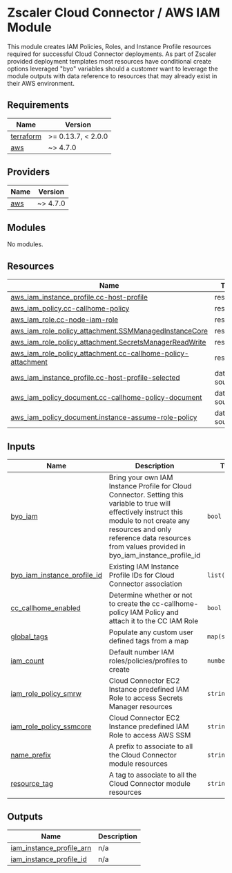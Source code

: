 # Zscaler Cloud Connector / AWS IAM Module

This module creates IAM Policies, Roles, and Instance Profile resources required for successful Cloud Connector deployments. As part of Zscaler provided deployment templates most resources have conditional create options leveraged "byo" variables should a customer want to leverage the module outputs with data reference to resources that may already exist in their AWS environment.

<!-- BEGINNING OF PRE-COMMIT-TERRAFORM DOCS HOOK -->
## Requirements

| Name | Version |
|------|---------|
| <a name="requirement_terraform"></a> [terraform](#requirement\_terraform) | >= 0.13.7, < 2.0.0 |
| <a name="requirement_aws"></a> [aws](#requirement\_aws) | ~> 4.7.0 |

## Providers

| Name | Version |
|------|---------|
| <a name="provider_aws"></a> [aws](#provider\_aws) | ~> 4.7.0 |

## Modules

No modules.

## Resources

| Name | Type |
|------|------|
| [aws_iam_instance_profile.cc-host-profile](https://registry.terraform.io/providers/hashicorp/aws/latest/docs/resources/iam_instance_profile) | resource |
| [aws_iam_policy.cc-callhome-policy](https://registry.terraform.io/providers/hashicorp/aws/latest/docs/resources/iam_policy) | resource |
| [aws_iam_role.cc-node-iam-role](https://registry.terraform.io/providers/hashicorp/aws/latest/docs/resources/iam_role) | resource |
| [aws_iam_role_policy_attachment.SSMManagedInstanceCore](https://registry.terraform.io/providers/hashicorp/aws/latest/docs/resources/iam_role_policy_attachment) | resource |
| [aws_iam_role_policy_attachment.SecretsManagerReadWrite](https://registry.terraform.io/providers/hashicorp/aws/latest/docs/resources/iam_role_policy_attachment) | resource |
| [aws_iam_role_policy_attachment.cc-callhome-policy-attachment](https://registry.terraform.io/providers/hashicorp/aws/latest/docs/resources/iam_role_policy_attachment) | resource |
| [aws_iam_instance_profile.cc-host-profile-selected](https://registry.terraform.io/providers/hashicorp/aws/latest/docs/data-sources/iam_instance_profile) | data source |
| [aws_iam_policy_document.cc-callhome-policy-document](https://registry.terraform.io/providers/hashicorp/aws/latest/docs/data-sources/iam_policy_document) | data source |
| [aws_iam_policy_document.instance-assume-role-policy](https://registry.terraform.io/providers/hashicorp/aws/latest/docs/data-sources/iam_policy_document) | data source |

## Inputs

| Name | Description | Type | Default | Required |
|------|-------------|------|---------|:--------:|
| <a name="input_byo_iam"></a> [byo\_iam](#input\_byo\_iam) | Bring your own IAM Instance Profile for Cloud Connector. Setting this variable to true will effectively instruct this module to not create any resources and only reference data resources from values provided in byo\_iam\_instance\_profile\_id | `bool` | `false` | no |
| <a name="input_byo_iam_instance_profile_id"></a> [byo\_iam\_instance\_profile\_id](#input\_byo\_iam\_instance\_profile\_id) | Existing IAM Instance Profile IDs for Cloud Connector association | `list(string)` | `null` | no |
| <a name="input_cc_callhome_enabled"></a> [cc\_callhome\_enabled](#input\_cc\_callhome\_enabled) | Determine whether or not to create the cc-callhome-policy IAM Policy and attach it to the CC IAM Role | `bool` | `"true"` | no |
| <a name="input_global_tags"></a> [global\_tags](#input\_global\_tags) | Populate any custom user defined tags from a map | `map(string)` | `[]` | no |
| <a name="input_iam_count"></a> [iam\_count](#input\_iam\_count) | Default number IAM roles/policies/profiles to create | `number` | `1` | no |
| <a name="input_iam_role_policy_smrw"></a> [iam\_role\_policy\_smrw](#input\_iam\_role\_policy\_smrw) | Cloud Connector EC2 Instance predefined IAM Role to access Secrets Manager resources | `string` | `"SecretsManagerReadWrite"` | no |
| <a name="input_iam_role_policy_ssmcore"></a> [iam\_role\_policy\_ssmcore](#input\_iam\_role\_policy\_ssmcore) | Cloud Connector EC2 Instance predefined IAM Role to access AWS SSM | `string` | `"AmazonSSMManagedInstanceCore"` | no |
| <a name="input_name_prefix"></a> [name\_prefix](#input\_name\_prefix) | A prefix to associate to all the Cloud Connector module resources | `string` | `null` | no |
| <a name="input_resource_tag"></a> [resource\_tag](#input\_resource\_tag) | A tag to associate to all the Cloud Connector module resources | `string` | `null` | no |

## Outputs

| Name | Description |
|------|-------------|
| <a name="output_iam_instance_profile_arn"></a> [iam\_instance\_profile\_arn](#output\_iam\_instance\_profile\_arn) | n/a |
| <a name="output_iam_instance_profile_id"></a> [iam\_instance\_profile\_id](#output\_iam\_instance\_profile\_id) | n/a |
<!-- END OF PRE-COMMIT-TERRAFORM DOCS HOOK -->